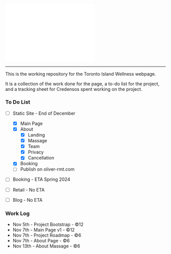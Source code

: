 <img src="/images/logo.png" style="width: 20em" />

---

This is the working repository for the Toronto Island Wellness webpage.

It is a collection of the work done for the page,
a to-do list for the project, and a tracking sheet 
for Credensos spent working on the project.

### To Do List
- [ ] Static Site - End of December
    - [x] Main Page
    - [x] About
        - [x] Landing
        - [x] Massage
        - [x] Team
        - [x] Privacy
        - [x] Cancellation
    - [x] Booking
    - [ ] Publish on oliver-rmt.com

- [ ] Booking - ETA Spring 2024

- [ ] Retail - No ETA
- [ ] Blog - No ETA


### Work Log
- Nov 5th - Project Bootstrap - ©12
- Nov 7th - Main Page v1 - ©12
- Nov 7th - Project Roadmap - ©6
- Nov 7th - About Page - ©6
- Nov 13th - About Massage - ©6

